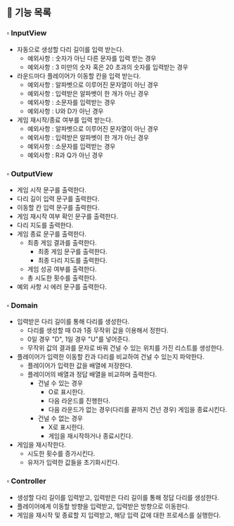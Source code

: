 ## 📌 기능 목록

### ▫ InputView

- 자동으로 생성할 다리 길이를 입력 받는다.
  - 예외사항 : 숫자가 아닌 다른 문자를 입력 받는 경우
  - 예외사항 : 3 미만의 숫자 혹은 20 초과의 숫자를 입력받는 경우
- 라운드마다 플레이어가 이동할 칸을 입력 받는다.
  - 예외사항 : 알파벳으로 이루어진 문자열이 아닌 경우
  - 예외사항 : 입력받은 알파벳이 한 개가 아닌 경우
  - 예외사항 : 소문자를 입력받는 경우
  - 예외사항 : U와 D가 아닌 경우
- 게임 재시작/종료 여부를 입력 받는다.
  - 예외사항 : 알파벳으로 이루어진 문자열이 아닌 경우
  - 예외사항 : 입력받은 알파벳이 한 개가 아닌 경우
  - 예외사항 : 소문자를 입력받는 경우
  - 예외사항 : R과 Q가 아닌 경우

### ▫ OutputView

- 게임 시작 문구를 출력한다.
- 다리 길이 입력 문구를 출력한다.
- 이동할 칸 입력 문구를 출력한다.
- 게임 재시작 여부 확인 문구를 출력한다.
- 다리 지도를 출력한다.
- 게임 종료 문구를 출력한다.
  - 최종 게임 결과를 출력한다.
    - 최종 게임 문구를 출력한다.
    - 최종 다리 지도를 출력한다.
  - 게임 성공 여부를 출력한다.
  - 총 시도한 횟수를 출력한다.
- 예외 사항 시 에러 문구를 출력한다.

### ▫ Domain

- 입력받은 다리 길이를 통해 다리를 생성한다.
  - 다리를 생성할 때 0과 1중 무작위 값을 이용해서 정한다.
  - 0일 경우 "D", 1일 경우 "U"를 넣어준다.
  - 무작위 값의 결과를 문자로 바꿔 건널 수 있는 위치를 가진 리스트를 생성한다.
- 플레이어가 입력한 이동할 칸과 다리를 비교하여 건널 수 있는지 파악한다.
  - 플레이어가 입력한 값을 배열에 저장한다.
  - 플레이어의 배열과 정답 배열을 비교하며 출력한다.
    - 건널 수 있는 경우
      - O로 표시한다.
      - 다음 라운드를 진행한다.
      - 다음 라운드가 없는 경우(다리를 끝까지 건넌 경우) 게임을 종료시킨다.
    - 건널 수 없는 경우
      - X로 표시한다.
      - 게임을 재시작하거나 종료시킨다.
- 게임을 재시작한다.
  - 시도한 횟수를 증가시킨다.
  - 유저가 입력한 값들을 초기화시킨다.

### ▫ Controller

- 생성할 다리 길이를 입력받고, 입력받은 다리 길이를 통해 정답 다리를 생성한다.
- 플레이어에게 이동할 방향을 입력받고, 입력받은 방향으로 이동한다.
- 게임을 재시작 및 종료할 지 입력받고, 해당 입력 값에 대한 프로세스를 실행한다.
